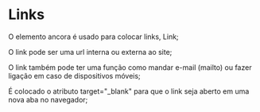 # Links
O elemento <a> ancora é usado para colocar links, <a>Link<a/>;

O link pode ser uma url interna ou externa ao site;

O link também pode ter uma função como mandar e-mail (mailto) ou fazer ligação  em caso de dispositivos móveis;

É colocado o atributo target="_blank" para que o link seja aberto em uma nova aba no navegador;
